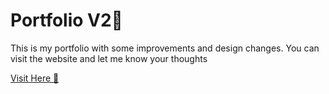 # Portfolio V2💫

This is my  portfolio with some improvements and design changes. You can visit the website and let me know your thoughts

[Visit Here 🚀 ](https://rghvgrv.github.io/PortfolioV2/)


